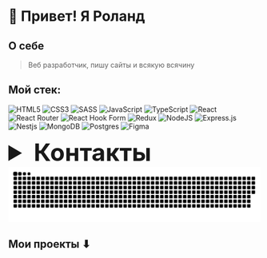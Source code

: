 <h1> 👋 Привет! Я Роланд </h1>

## О себе
>Веб разработчик, пишу сайты и всякую всячину


## Мой стек:
  ![HTML5](https://img.shields.io/badge/html5-%23E34F26.svg?style=for-the-badge&logo=html5&logoColor=white)
  ![CSS3](https://img.shields.io/badge/css3-%231572B6.svg?style=for-the-badge&logo=css3&logoColor=white)
  ![SASS](https://img.shields.io/badge/SASS-hotpink.svg?style=for-the-badge&logo=SASS&logoColor=white)
  ![JavaScript](https://img.shields.io/badge/javascript-%23323330.svg?style=for-the-badge&logo=javascript&logoColor=%23F7DF1E)
  ![TypeScript](https://img.shields.io/badge/typescript-%23007ACC.svg?style=for-the-badge&logo=typescript&logoColor=white)
  ![React](https://img.shields.io/badge/react-%2320232a.svg?style=for-the-badge&logo=react&logoColor=%2361DAFB)
  ![React Router](https://img.shields.io/badge/React_Router-CA4245?style=for-the-badge&logo=react-router&logoColor=white)
  ![React Hook Form](https://img.shields.io/badge/React%20Hook%20Form-%23EC5990.svg?style=for-the-badge&logo=reacthookform&logoColor=white)
  ![Redux](https://img.shields.io/badge/redux-%23593d88.svg?style=for-the-badge&logo=redux&logoColor=white)
  ![NodeJS](https://img.shields.io/badge/node.js-6DA55F?style=for-the-badge&logo=node.js&logoColor=white)
  ![Express.js](https://img.shields.io/badge/express.js-%23404d59.svg?style=for-the-badge&logo=express&logoColor=%2361DAFB)
  ![Nestjs](https://img.shields.io/badge/nestjs-E0234E?style=for-the-badge&logo=nestjs&logoColor=white)
  ![MongoDB](https://img.shields.io/badge/MongoDB-%234ea94b.svg?style=for-the-badge&logo=mongodb&logoColor=white)
  ![Postgres](https://img.shields.io/badge/postgres-%23316192.svg?style=for-the-badge&logo=postgresql&logoColor=white)
  ![Figma](https://img.shields.io/badge/figma-%23F24E1E.svg?style=for-the-badge&logo=figma&logoColor=white)
  
 </details>
 <details>
  <summary style="font-size: 48px; font-weight: bold;">Контакты</summary>
  <ul style="list-style:none; padding-left: 30px;">
    <li style="margin-bottom: 10px;">email: machodin@yandex.ru</li>
    <li style="margin-bottom: 10px;"><a href="https://t.me/RSallaz" target="_blank">Telegram</a></li>
    <li style="margin-bottom: 10px;"><a href="https://vk.com/id117621940" target="_blank">VK</a></li>
  </ul>
</details>


<picture>
  <source media="(prefers-color-scheme: dark)" srcset="https://github.com/RolandSallaz/RolandSallaz/blob/output/github-contribution-grid-snake-dark.svg" />
  <source media="(prefers-color-scheme: light)" srcset="https://github.com/RolandSallaz/RolandSallaz/blob/output/github-contribution-grid-snake.svg" />
  <img alt="github-snake" style="margin:auto" src="https://github.com/RolandSallaz/RolandSallaz/blob/output/github-contribution-grid-snake.svg" />
</picture>


## Мои проекты ⬇


